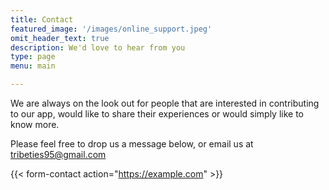 ```yaml
---
title: Contact
featured_image: '/images/online_support.jpeg'
omit_header_text: true
description: We'd love to hear from you
type: page
menu: main

---
```

We are always on the look out for people that are interested in contributing to our app, would like to share their experiences or would simply like to know more. 

Please feel free to drop us a message below, or email us at [tribeties95@gmail.com](tribeties95@gmail.com)

{{< form-contact action="https://example.com"  >}}
